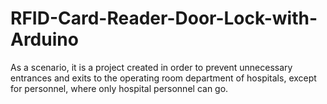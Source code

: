# RFID-Card-Reader-Door-Lock-with-Arduino
As a scenario, it is a project created in order to prevent unnecessary entrances and exits to the operating room department of hospitals, except for personnel, where only hospital personnel can go.
